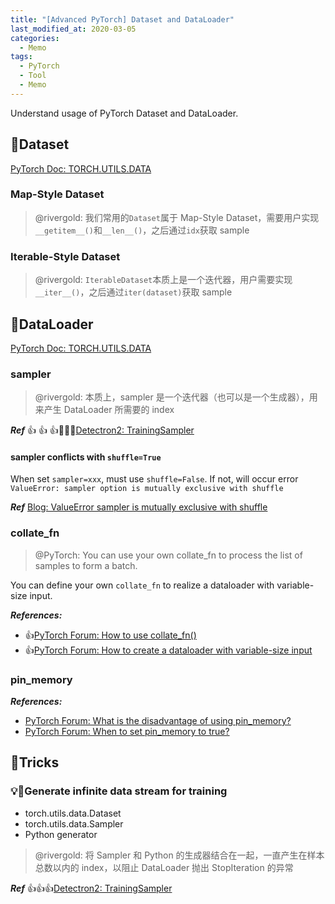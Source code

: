 ```yaml
---
title: "[Advanced PyTorch] Dataset and DataLoader"
last_modified_at: 2020-03-05
categories:
  - Memo
tags:
  - PyTorch
  - Tool
  - Memo
---
```


Understand usage of PyTorch Dataset and DataLoader.

## :fallen_leaf:Dataset

[PyTorch Doc: TORCH.UTILS.DATA](https://pytorch.org/docs/stable/data.html)

### Map-Style Dataset

> @rivergold: 我们常用的`Dataset`属于 Map-Style Dataset，需要用户实现`__getitem__()`和`__len__()`，之后通过`idx`获取 sample

### Iterable-Style Dataset

> @rivergold: `IterableDataset`本质上是一个迭代器，用户需要实现`__iter__()`，之后通过`iter(dataset)`获取 sample

## :fallen_leaf:DataLoader

[PyTorch Doc: TORCH.UTILS.DATA](https://pytorch.org/docs/stable/data.html#torch.utils.data.DataLoader)

### sampler

> @rivergold: 本质上，sampler 是一个迭代器（也可以是一个生成器），用来产生 DataLoader 所需要的 index

**_Ref_** :thumbsup: :thumbsup: :thumbsup::triangular_flag_on_post::triangular_flag_on_post::triangular_flag_on_post:[Detectron2: TrainingSampler](https://github.com/facebookresearch/detectron2/blob/ef096f9b2fbedca335f7476b715426594673f463/detectron2/data/samplers/distributed_sampler.py#L12)

#### sampler conflicts with `shuffle=True`

When set `sampler=xxx`, must use `shuffle=False`. If not, will occur error `ValueError: sampler option is mutually exclusive with shuffle`

**_Ref_** [Blog: ValueError sampler is mutually exclusive with shuffle](http://www.iterate.site/post/01-%E6%8E%A2%E7%B4%A2/04-%E6%A1%86%E6%9E%B6%E4%BD%BF%E7%94%A8/11-%E6%B7%B1%E5%BA%A6%E5%AD%A6%E4%B9%A0%E6%A1%86%E6%9E%B6/11-pytorch/valueerror-sampler-is-mutually-exclusive-with-shuffle/)

### collate_fn

> @PyTorch: You can use your own collate_fn to process the list of samples to form a batch.

You can define your own `collate_fn` to realize a dataloader with variable-size input.

**_References:_**

- :thumbsup:[PyTorch Forum: How to use collate_fn()](https://discuss.pytorch.org/t/how-to-use-collate-fn/27181/2?u=rivergold)
- :thumbsup:[PyTorch Forum: How to create a dataloader with variable-size input](https://discuss.pytorch.org/t/how-to-create-a-dataloader-with-variable-size-input/8278/2)

### pin_memory

**_References:_**

- [PyTorch Forum: What is the disadvantage of using pin_memory?](https://discuss.pytorch.org/t/what-is-the-disadvantage-of-using-pin-memory/1702)
- [PyTorch Forum: When to set pin_memory to true?](https://discuss.pytorch.org/t/when-to-set-pin-memory-to-true/19723/2)

## :fallen_leaf:Tricks

### :bulb::triangular_flag_on_post:Generate infinite data stream for training

- torch.utils.data.Dataset
- torch.utils.data.Sampler
- Python generator

> @rivergold: 将 Sampler 和 Python 的生成器结合在一起，一直产生在样本总数以内的 index，以阻止 DataLoader 抛出 StopIteration 的异常

**_Ref_** :thumbsup::thumbsup::thumbsup:[Detectron2: TrainingSampler](https://github.com/facebookresearch/detectron2/blob/ef096f9b2fbedca335f7476b715426594673f463/detectron2/data/samplers/distributed_sampler.py#L12)
